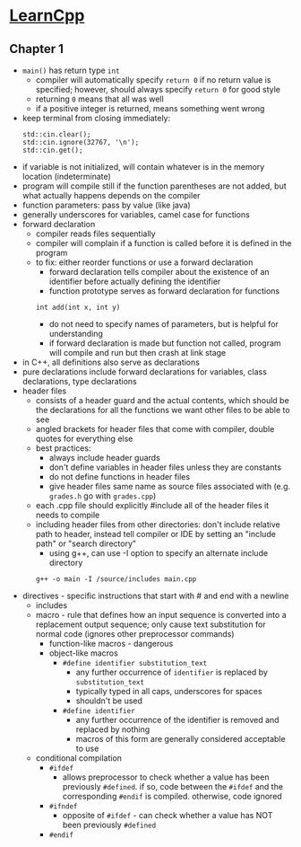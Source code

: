 # [LearnCpp](www.learncpp.com)

## Chapter 1
- `main()` has return type `int`
  - compiler will automatically specify `return 0` if no return value is specified; however, should always specify `return 0` for good style
  - returning `0` means that all was well
  - if a positive integer is returned, means something went wrong
- keep terminal from closing immediately:
  ```
  std::cin.clear();
  std::cin.ignore(32767, '\n');
  std::cin.get();
  ```
- if variable is not initialized, will contain whatever is in the memory location (indeterminate)
- program will compile still if the function parentheses are not added, but what actually happens depends on the compiler
- function parameters: pass by value (like java)
- generally underscores for variables, camel case for functions
- forward declaration
  - compiler reads files sequentially
  - compiler will complain if a function is called before it is defined in the program
  - to fix: either reorder functions or use a forward declaration
    - forward declaration tells compiler about the existence of an identifier before actually defining the identifier
    - function prototype serves as forward declaration for functions
    ```
    int add(int x, int y)
    ```
    - do not need to specify names of parameters, but is helpful for understanding
    - if forward declaration is made but function not called, program will compile and run but then crash at link stage
- in C++, all definitions also serve as declarations
- pure declarations include forward declarations for variables, class declarations, type declarations
- header files
  - consists of a header guard and the actual contents, which should be the declarations for all the functions we want other files to be able to see
  - angled brackets for header files that come with compiler, double quotes for everything else
  - best practices:
    - always include header guards
    - don't define variables in header files unless they are constants
    - do not define functions in header files
    - give header files same name as source files associated with (e.g. `grades.h` go with `grades.cpp`)
  - each .cpp file should explicitly #include all of the header files it needs to compile
  - including header files from other directories: don't include relative path to header, instead tell compiler or IDE by setting an "include path" or "search directory"
    - using g++, can use -I option to specify an alternate include directory
    ```
    g++ -o main -I /source/includes main.cpp
    ```
- directives - specific instructions that start with # and end with a newline
  - includes
  - macro - rule that defines how an input sequence is converted into a replacement output sequence; only cause text substitution for normal code (ignores other preprocessor commands)
    - function-like macros - dangerous
    - object-like macros
      - `#define identifier substitution_text`
        - any further occurrence of `identifier` is replaced by `substitution_text`
        - typically typed in all caps, underscores for spaces
        - shouldn't be used
      - `#define identifier`
        - any further occurrence of the identifier is removed and replaced by nothing
        - macros of this form are generally considered acceptable to use
  - conditional compilation
    - `#ifdef`
      - allows preprocessor to check whether a value has been previously `#defined`. if so, code between the `#ifdef` and the corresponding `#endif` is compiled. otherwise, code ignored
    - `#ifndef`
      - opposite of `#ifdef` - can check whether a value has NOT been previously `#defined`
    - `#endif`
